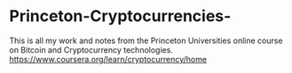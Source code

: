 # Princeton-Cryptocurrencies-
This is all my work and notes from the Princeton Universities online course on Bitcoin and Cryptocurrency technologies. https://www.coursera.org/learn/cryptocurrency/home
